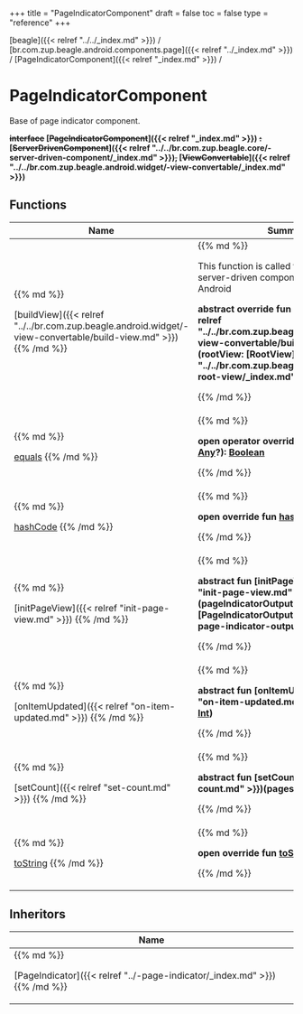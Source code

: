 +++
title = "PageIndicatorComponent"
draft = false
toc = false
type = "reference"
+++

[beagle]({{< relref "../../_index.md" >}}) / [br.com.zup.beagle.android.components.page]({{< relref "../_index.md" >}}) / [PageIndicatorComponent]({{< relref "_index.md" >}}) / 



# PageIndicatorComponent  
  

Base of page indicator component.

<b>~~interface~~ [~~PageIndicatorComponent~~]({{< relref "_index.md" >}}) ~~:~~ [~~ServerDrivenComponent~~]({{< relref "../../br.com.zup.beagle.core/-server-driven-component/_index.md" >}})~~,~~ [~~ViewConvertable~~]({{< relref "../../br.com.zup.beagle.android.widget/-view-convertable/_index.md" >}})</b>   


## Functions  
<table>
  
<thead>
<tr>
<th>
Name  
</th>
<th>
Summary  
</th>
  
</tr>
</thead>
<tbody>
<tr>
<td>
{{% md %}}

[buildView]({{< relref "../../br.com.zup.beagle.android.widget/-view-convertable/build-view.md" >}})
{{% /md %}}
</td>
<td>
{{% md %}}



This function is called to convert your server-driven component to a UI View in Android

  
  
<b>abstract override fun [buildView]({{< relref "../../br.com.zup.beagle.android.widget/-view-convertable/build-view.md" >}})(rootView: [RootView]({{< relref "../../br.com.zup.beagle.android.widget/-root-view/_index.md" >}})): [View](https://developer.android.com/reference/kotlin/android/view/View.html)</b>  



{{% /md %}}
</td>
</tr>

<tr>
<td>
{{% md %}}

[equals](https://kotlinlang.org/api/latest/jvm/stdlib/kotlin/-any/equals.html)
{{% /md %}}
</td>
<td>
{{% md %}}

  
<b>open operator override fun [equals](https://kotlinlang.org/api/latest/jvm/stdlib/kotlin/-any/equals.html)(other: [Any](https://kotlinlang.org/api/latest/jvm/stdlib/kotlin/-any/index.html)?): [Boolean](https://kotlinlang.org/api/latest/jvm/stdlib/kotlin/-boolean/index.html)</b>  



{{% /md %}}
</td>
</tr>

<tr>
<td>
{{% md %}}

[hashCode](https://kotlinlang.org/api/latest/jvm/stdlib/kotlin/-any/hash-code.html)
{{% /md %}}
</td>
<td>
{{% md %}}

  
<b>open override fun [hashCode](https://kotlinlang.org/api/latest/jvm/stdlib/kotlin/-any/hash-code.html)(): [Int](https://kotlinlang.org/api/latest/jvm/stdlib/kotlin/-int/index.html)</b>  



{{% /md %}}
</td>
</tr>

<tr>
<td>
{{% md %}}

[initPageView]({{< relref "init-page-view.md" >}})
{{% /md %}}
</td>
<td>
{{% md %}}

  
<b>abstract fun [initPageView]({{< relref "init-page-view.md" >}})(pageIndicatorOutput: [PageIndicatorOutput]({{< relref "../-page-indicator-output/_index.md" >}}))</b>  



{{% /md %}}
</td>
</tr>

<tr>
<td>
{{% md %}}

[onItemUpdated]({{< relref "on-item-updated.md" >}})
{{% /md %}}
</td>
<td>
{{% md %}}

  
<b>abstract fun [onItemUpdated]({{< relref "on-item-updated.md" >}})(newIndex: [Int](https://kotlinlang.org/api/latest/jvm/stdlib/kotlin/-int/index.html))</b>  



{{% /md %}}
</td>
</tr>

<tr>
<td>
{{% md %}}

[setCount]({{< relref "set-count.md" >}})
{{% /md %}}
</td>
<td>
{{% md %}}

  
<b>abstract fun [setCount]({{< relref "set-count.md" >}})(pages: [Int](https://kotlinlang.org/api/latest/jvm/stdlib/kotlin/-int/index.html))</b>  



{{% /md %}}
</td>
</tr>

<tr>
<td>
{{% md %}}

[toString](https://kotlinlang.org/api/latest/jvm/stdlib/kotlin/-any/to-string.html)
{{% /md %}}
</td>
<td>
{{% md %}}

  
<b>open override fun [toString](https://kotlinlang.org/api/latest/jvm/stdlib/kotlin/-any/to-string.html)(): [String](https://kotlinlang.org/api/latest/jvm/stdlib/kotlin/-string/index.html)</b>  



{{% /md %}}
</td>
</tr>

</tbody>
</table>


## Inheritors  
<table>
  
<thead>
<tr>
<th>
Name  
</th>
  
</tr>
</thead>
<tbody>
<tr>
<td>
{{% md %}}

[PageIndicator]({{< relref "../-page-indicator/_index.md" >}})
{{% /md %}}
</td>
</tr>

</tbody>
</table>

